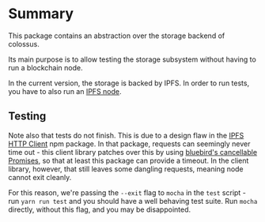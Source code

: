 # Summary

This package contains an abstraction over the storage backend of colossus.

Its main purpose is to allow testing the storage subsystem without having to
run a blockchain node.

In the current version, the storage is backed by IPFS. In order to run tests,
you have to also run an [IPFS node](https://dist.ipfs.io/#go-ipfs).

## Testing

Note also that tests do not finish. This is due to a design flaw in the
[IPFS HTTP Client](https://github.com/ipfs/js-ipfs-http-client/i) npm package.
In that package, requests can seemingly never time out - this client library
patches over this by using [bluebird's cancellable Promises](http://bluebirdjs.com/docs/api/cancellation.html),
so that at least this package can provide a timeout. In the client library,
however, that still leaves some dangling requests, meaning node cannot
exit cleanly.

For this reason, we're passing the `--exit` flag to `mocha` in the `test`
script - run `yarn run test` and you should have a well behaving test suite.
Run `mocha` directly, without this flag, and you may be disappointed.
